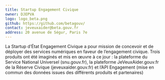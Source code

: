 ```yaml
---
title: Startup Engagement Civique
owner: DJEPVA
logo: logo_beta.png
github: https://github.com/betagouv/
contact: jeveuxaider@beta.gouv.fr
address: 20 avenue de Ségur, Paris 7e
---
```


La Startup d’État Engagement Civique a pour mission de concevoir et de déployer des services numériques en faveur de l’engagement civique. Trois produits ont été imaginés et mis en œuvre à ce jour : la plateforme du Service National Universel (snu.gouv.fr), la plateforme JeVeuxAider.gouv.fr de la Réserve Civique (jeveuxaider.gouv.fr) et l’API Engagement (mise en commun des données issues des différents produits et partenaires)
